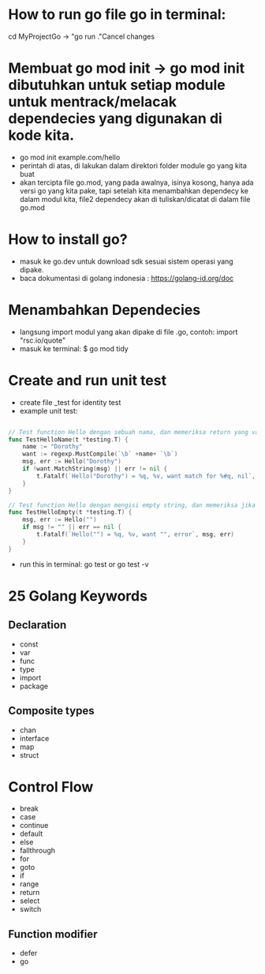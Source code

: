 
# How to run go file go in terminal:

cd MyProjectGo -> "go run ."Cancel changes

# Membuat go mod init -> go mod init dibutuhkan untuk setiap module untuk mentrack/melacak dependecies yang digunakan di kode kita.
- go mod init example.com/hello
- perintah di atas, di lakukan dalam direktori folder module go yang kita buat
- akan tercipta file go.mod, yang pada awalnya, isinya kosong, hanya ada versi go yang kita pake, tapi setelah kita menambahkan dependecy ke dalam modul kita, file2 dependecy akan di tuliskan/dicatat di dalam file go.mod


# How to install go?
- masuk ke go.dev untuk download sdk sesuai sistem operasi yang dipake.
- baca dokumentasi di golang indonesia : https://golang-id.org/doc

# Menambahkan Dependecies
- langsung import modul yang akan dipake di file .go, contoh: import "rsc.io/quote"
- masuk ke terminal: $ go mod tidy

# Create and run unit test
- create file _test for identity test
- example unit test:

```go

// Test function Hello dengan sebuah nama, dan memeriksa return yang valid
func TestHelloName(t *testing.T) {
	name := "Dorothy"
	want := regexp.MustCompile(`\b` +name+ `\b`)
	msg, err := Hello("Dorothy")
	if !want.MatchString(msg) || err != nil {
		t.Fatalf(`Hello("Dorothy") = %q, %v, want match for %#q, nil`, msg, err, want)
	}
}

// Test function Hello dengan mengisi empty string, dan memeriksa jika ada error
func TestHelloEmpty(t *testing.T) {
	msg, err := Hello("")
	if msg != "" || err == nil {
		t.Fatalf(`Hello("") = %q, %v, want "", error`, msg, err)
	}
}

```

- run this in terminal: go test or go test -v


# 25 Golang Keywords

## Declaration
- const
- var
- func
- type
- import
- package

## Composite types
- chan
- interface
- map
- struct

# Control Flow
- break
- case
- continue
- default
- else
- fallthrough
- for
- goto
- if
- range
- return
- select
- switch

## Function modifier
- defer
- go
